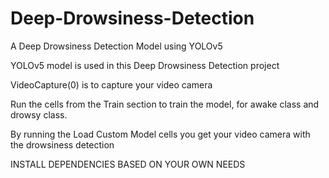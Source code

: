# Deep-Drowsiness-Detection

A Deep Drowsiness Detection Model using YOLOv5

YOLOv5 model is used in this Deep Drowsiness Detection project

VideoCapture(0) is to capture your video camera

Run the cells from the Train section to train the model, for awake class and drowsy class.

By running the Load Custom Model cells you get your video camera with the drowsiness detection

INSTALL DEPENDENCIES BASED ON YOUR OWN NEEDS
